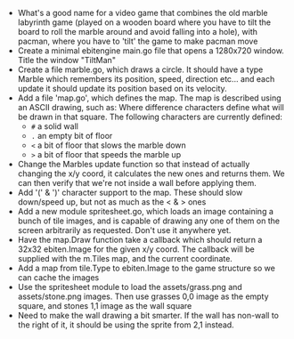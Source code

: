 - What's a good name for a video game that combines the old marble labyrinth game (played on a wooden board where you have to tilt the board to roll the marble around and avoid falling into a hole), with pacman, where you have to 'tilt' the game to make pacman move
- Create a minimal ebitengine main.go file that opens a 1280x720 window. Title the window "TiltMan"
- Create a file marble.go, which draws a circle. It should have a type Marble which remembers its position, speed, direction etc... and each update it should update its position based on its velocity.
- Add a file 'map.go', which defines the map. The map is described using an ASCII drawing, such as:
  Where difference characters define what will be drawn in that square. The following characters are currently defined:
  - `#` a solid wall
  - `.` an empty bit of floor
  - `<` a bit of floor that slows the marble down
  - `>` a bit of floor that speeds the marble up
- Change the Marbles update function so that instead of actually changing the x/y coord, it calculates the new ones and returns them. We can then verify that we're not inside a wall before applying them.
- Add '(' & ')' character support to the map. These should slow down/speed up, but not as much as the < & > ones
- Add a new module spritesheet.go, which loads an image containing a bunch of tile images, and is capable of drawing any one of them on the screen arbitrarily as requested. Don't use it anywhere yet.
- Have the map.Draw function take a callback which should return a 32x32 ebiten.Image for the given x/y coord. The callback will be supplied with the m.Tiles map, and the current coordinate.
- Add a map from tile.Type to ebiten.Image to the game structure so we can cache the images
- Use the spritesheet module to load the assets/grass.png and assets/stone.png images. Then use grasses 0,0 image as the empty square, and stones 1,1 image as the wall square
- Need to make the wall drawing a bit smarter. If the wall has non-wall to the right of it, it should be using the sprite from 2,1 instead.

